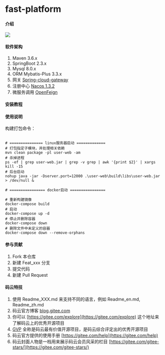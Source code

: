 # fast-platform

#### 介绍

![](https://imgkr2.cn-bj.ufileos.com/8a312123-9219-46fb-96ed-39a961875755.png?UCloudPublicKey=TOKEN_8d8b72be-579a-4e83-bfd0-5f6ce1546f13&Signature=F%2FDacd6jCoyTjv1yw6SLcDVk0qw%3D&Expires=1596265574)

#### 软件架构

1. Maven 3.6.x
2. SpringBoot 2.3.x
3. Mysql 8.0.x
4. ORM Mybatis-Plus 3.3.x
5. 网关 [Spring-cloud-gateway](https://docs.spring.io/spring-cloud-gateway/docs/2.2.4.RELEASE/reference/html/#gateway-starter)
6. 注册中心 [Nacos 1.3.2](https://nacos.io/zh-cn/docs/what-is-nacos.html)
7. 微服务调用 [OpenFeign](https://docs.spring.io/spring-cloud-openfeign/docs/2.2.4.RELEASE/reference/html/)

#### 安装教程


#### 使用说明

构建打包命令：
```shell script

# =============== linux服务器启动 =============
# 打包指定子模块，并处理相关依赖
mvn clean package -pl user-web -am
# 杀掉进程
ps -ef | grep user-web.jar | grep -v grep | awk '{print $2}' | xargs kill -15
# 后台启动
nohup java -jar -Dserver.port=12000 .\user-web\build\libs\user-web.jar > /dev/null &

# ================ docker启动 ================

# 重新构建镜像
docker-compose build
# 启动
docker-compose up -d
# 停止并删除容器
docker-compose down
# 删除文件中未定义的容器
docker-compose down --remove-orphans

```

#### 参与贡献

1.  Fork 本仓库
2.  新建 Feat_xxx 分支
3.  提交代码
4.  新建 Pull Request


#### 码云特技

1.  使用 Readme\_XXX.md 来支持不同的语言，例如 Readme\_en.md, Readme\_zh.md
2.  码云官方博客 [blog.gitee.com](https://blog.gitee.com)
3.  你可以 [https://gitee.com/explore](https://gitee.com/explore) 这个地址来了解码云上的优秀开源项目
4.  [GVP](https://gitee.com/gvp) 全称是码云最有价值开源项目，是码云综合评定出的优秀开源项目
5.  码云官方提供的使用手册 [https://gitee.com/help](https://gitee.com/help)
6.  码云封面人物是一档用来展示码云会员风采的栏目 [https://gitee.com/gitee-stars/](https://gitee.com/gitee-stars/)

